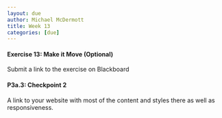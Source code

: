 ```yaml
---
layout: due
author: Michael McDermott
title: Week 13
categories: [due]
---
```


#### Exercise 13: Make it Move (Optional)
Submit a link to the exercise on Blackboard

#### P3a.3: Checkpoint 2
A link to your website with most of the content and styles there as well as responsiveness.
